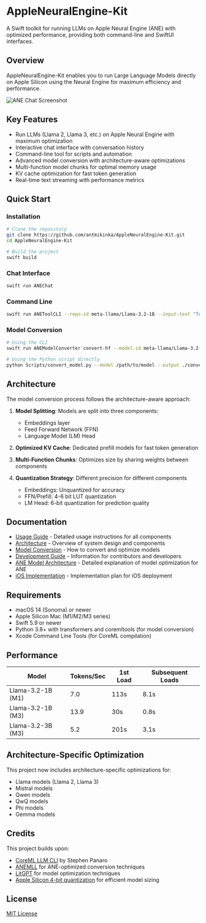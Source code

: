 # AppleNeuralEngine-Kit

A Swift toolkit for running LLMs on Apple Neural Engine (ANE) with optimized performance, providing both command-line and SwiftUI interfaces.

## Overview

AppleNeuralEngine-Kit enables you to run Large Language Models directly on Apple Silicon using the Neural Engine for maximum efficiency and performance.

![ANE Chat Screenshot](Assets.xcassets/screenshot.png)

## Key Features

- Run LLMs (Llama 2, Llama 3, etc.) on Apple Neural Engine with maximum optimization
- Interactive chat interface with conversation history
- Command-line tool for scripts and automation
- Advanced model conversion with architecture-aware optimizations
- Multi-function model chunks for optimal memory usage
- KV cache optimization for fast token generation
- Real-time text streaming with performance metrics

## Quick Start

### Installation

```bash
# Clone the repository
git clone https://github.com/antmikinka/AppleNeuralEngine-Kit.git
cd AppleNeuralEngine-Kit

# Build the project
swift build
```

### Chat Interface

```bash
swift run ANEChat
```

### Command Line

```bash
swift run ANEToolCLI --repo-id meta-llama/Llama-3.2-1B --input-text "Tell me about neural networks"
```

### Model Conversion

```bash
# Using the CLI
swift run ANEModelConverter convert-hf --model-id meta-llama/Llama-3.2-1B --output-dir ./models

# Using the Python script directly
python Scripts/convert_model.py --model /path/to/model --output ./converted_model --context 1024 --batch-size 64 --chunks 2 --lut 6
```

## Architecture

The model conversion process follows the architecture-aware approach:

1. **Model Splitting**: Models are split into three components:
   - Embeddings layer
   - Feed Forward Network (FFN)
   - Language Model (LM) Head

2. **Optimized KV Cache**: Dedicated prefill models for fast token generation

3. **Multi-Function Chunks**: Optimizes size by sharing weights between components

4. **Quantization Strategy**: Different precision for different components
   - Embeddings: Unquantized for accuracy
   - FFN/Prefill: 4-6 bit LUT quantization
   - LM Head: 6-bit quantization for prediction quality

## Documentation

- [Usage Guide](docs/USAGE.md) - Detailed usage instructions for all components
- [Architecture](docs/ARCHITECTURE.md) - Overview of system design and components
- [Model Conversion](docs/MODEL_CONVERSION.md) - How to convert and optimize models
- [Development Guide](docs/DEVELOPMENT.md) - Information for contributors and developers
- [ANE Model Architecture](docs/ANE_MODEL_ARCHITECTURE.md) - Detailed explanation of model optimization for ANE
- [iOS Implementation](docs/iOS_IMPLEMENTATION_PLAN.md) - Implementation plan for iOS deployment

## Requirements

- macOS 14 (Sonoma) or newer
- Apple Silicon Mac (M1/M2/M3 series)
- Swift 5.9 or newer
- Python 3.8+ with transformers and coremltools (for model conversion)
- Xcode Command Line Tools (for CoreML compilation)

## Performance

| Model                | Tokens/Sec | 1st Load | Subsequent Loads |
|----------------------|------------|----------|------------------|
| Llama-3.2-1B (M1)    | 7.0        | 113s     | 8.1s             |
| Llama-3.2-1B (M3)    | 13.9       | 30s      | 0.8s             |
| Llama-3.2-3B (M3)    | 5.2        | 201s     | 3.1s             |

## Architecture-Specific Optimization

This project now includes architecture-specific optimizations for:
- Llama models (Llama 2, Llama 3)
- Mistral models
- Qwen models 
- QwQ models
- Phi models
- Gemma models

## Credits

This project builds upon:
- [CoreML LLM CLI](https://github.com/smpanaro/coreml-llm-cli) by Stephen Panaro
- [ANEMLL](https://github.com/Anemll/Anemll) for ANE-optimized conversion techniques
- [LitGPT](https://github.com/Lightning-AI/lit-gpt) for model optimization techniques
- [Apple Silicon 4-bit quantization](https://github.com/apple/coremltools) for efficient model sizing

## License

[MIT License](LICENSE)